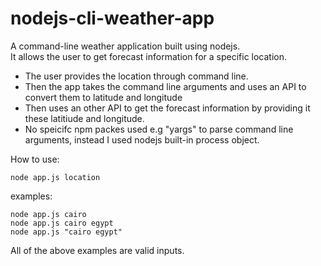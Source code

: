 # nodejs-cli-weather-app
A command-line weather application built using nodejs.  
It allows the user to get forecast information for a specific location.  
- The user provides the location through command line.
- Then the app takes the command line arguments and uses an API to convert them to latitude and longitude
- Then uses an other API to get the forecast information by providing it these latitiude and longitude.
- No speicifc npm packes used e.g "yargs" to parse command line arguments, instead I used nodejs built-in process object.

How to use: 

` node app.js location ` 

examples:

  ` node app.js cairo `   
  ` node app.js cairo egypt `   
  ` node app.js "cairo egypt" `   
  
All of the above examples are valid inputs.
